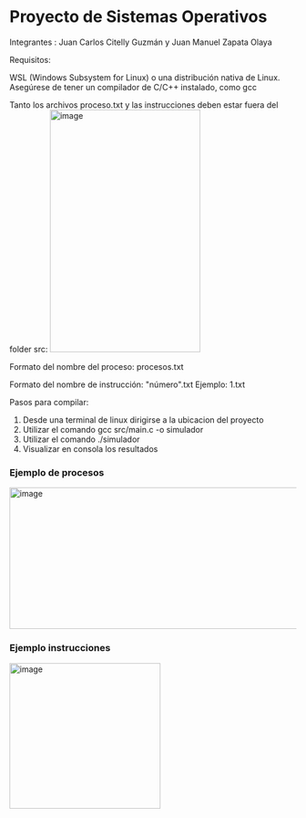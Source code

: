 # Proyecto de Sistemas Operativos

Integrantes : Juan Carlos Citelly Guzmán y Juan Manuel Zapata Olaya

Requisitos:

WSL (Windows Subsystem for Linux) o una distribución nativa de Linux. Asegúrese de tener un compilador de C/C++ instalado, como gcc

Tanto los archivos proceso.txt y las instrucciones deben estar fuera del folder src:
<img width="264" height="425" alt="image" src="https://github.com/user-attachments/assets/943a9139-ae79-4974-a9f6-bd2c9f3a3d5f" />


Formato del nombre del proceso: procesos.txt

Formato del nombre de instrucción: "número".txt
Ejemplo: 1.txt

Pasos para compilar:

1. Desde una terminal de linux dirigirse a la ubicacion del proyecto
2. Utilizar el comando gcc src/main.c -o simulador
3. Utilizar el comando ./simulador
4. Visualizar en consola los resultados

### Ejemplo de procesos
<img width="602" height="248" alt="image" src="https://github.com/user-attachments/assets/d99fd01d-16f5-40e6-8add-5536635befa5" />


### Ejemplo instrucciones

<img width="265" height="255" alt="image" src="https://github.com/user-attachments/assets/d6820e8d-4290-4e15-93a7-c953f96e87fd" />
